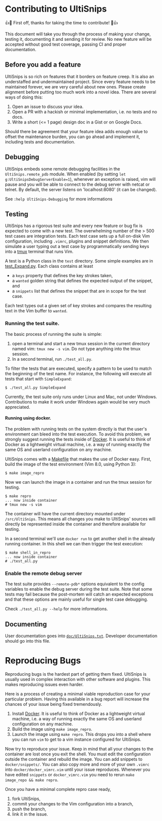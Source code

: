 # Contributing to UltiSnips

:+1::tada: First off, thanks for taking the time to contribute! :tada::+1:

This document will take you through the process of making your change, testing it, documenting it and sending it for review.
No new feature will be accepted without good test coverage, passing CI and proper documentation.

## Before you add a feature

UltiSnips is so rich on features that it borders on feature creep.
It is also an understaffed and undermaintained project.
Since every feature needs to be maintained forever, we are very careful about new ones.
Please create alignment before putting too much work into a novel idea.
There are several ways of doing this:

1. Open an issue to discuss your idea.
2. Open a PR with a hackish or minimal implementation, i.e. no tests and no docs.
3. Write a short (<= 1 page) design doc in a Gist or on Google Docs.

Should there be agreement that your feature idea adds enough value to offset the maintenance burden, you can go ahead and implement it, including tests and documentation.

## Debugging

UltiSnips embeds some remote debugging facilities in the `UltiSnips.remote_pdb` module.
When enabled (by setting `let g:UltiSnipsDebugServerEnable=1`), whenever an exception is raised, vim will pause
and you will be able to connect to the debug server with netcat or telnet.
By default, the server listens on 'localhost:8080' (it can be changed).

See `:help UltiSnips-Debugging` for more informations

## Testing

UltiSnips has a rigorous test suite and every new feature or bug fix is expected to come with a new test.
The overwhelming number of the > 500 test cases are integration tests.
Each test case sets up a full on-disk Vim configuration, including `.vimrc`, plugins and snippet definitions.
We then simulate a user typing out a test case by programmatically sending keys into a [tmux](https://github.com/tmux/tmux/wiki) terminal that runs Vim.

A test is a Python class in the `test` directory.
Some simple examples are in [test_Expand.py](https://github.com/SirVer/ultisnips/blob/master/test/test_Expand.py).
Each class contains at least

- a `keys` property that defines the key strokes taken,
- a `wanted` golden string that defines the expected output of the snippet, and
- a `snippets` list that defines the snippet that are in scope for the test case.

Each test types out a given set of key strokes and compares the resulting text in the Vim buffer to `wanted`.

### Running the test suite.

The basic process of running the suite is simple:

1. open a terminal and start a new tmux session in the current directory named
   vim: `tmux new -s vim`. Do not type anything into the tmux session.
2. In a second terminal, run `./test_all.py`.

To filter the tests that are executed, specify a pattern to be used to match the beginning of the test name.
For instance, the following will execute all tests that start with `SimpleExpand`:

    $ ./test_all.py SimpleExpand

Currently, the test suite only runs under Linux and Mac, not under Windows.
Contributions to make it work under Windows again would be very much appreciated.


#### Running using docker.

The problem with running tests on the system directly is that the user's environment can bleed into the test execution.
To avoid this problem, we strongly suggest running the tests inside of [Docker](https://www.docker.com/).
It is useful to think of Docker as a lightweight virtual machine, i.e. a way of running exactly the same OS and userland configuration on any machine.

UltiSnips comes with a [Makefile](https://github.com/SirVer/ultisnips/blob/master/Makefile) that makes the use of Docker easy.
First, build the image of the test environment (Vim 8.0, using Python 3):

    $ make image_repro

Now we can launch the image in a container and run the tmux session for testing.

    $ make repro
    ... now inside container
    # tmux new -s vim

The container will have the current directory mounted under `/src/UltiSnips`.
This means all changes you make to UltiSnips' sources will directly be represented inside the container and therefore available for testing.

In a second terminal we'll use `docker run` to get another shell in the already running container.
In this shell we can then trigger the test execution:

    $ make shell_in_repro
    ... now inside container
    # ./test_all.py

### Enable the remote debug server

The test suite provides `--remote-pdb*` options equivalent to the config variables to enable the debug server during the test suite.
Note that some tests may fail because the post-mortem will catch an expected exceptions and that these options are mainly useful for single test case debugging. 

Check `./test_all.py --help` for more informations.

## Documenting

User documentation goes into [`doc/UltiSnips.txt`](https://github.com/SirVer/ultisnips/blob/00_contributing/doc/UltiSnips.txt).
Developer documentation should go into this file.

# Reproducing Bugs

Reproducing bugs is the hardest part of getting them fixed.
UltiSnips is usually used in complex interaction with other software and plugins.
This makes reproducing issues even harder.

Here is a process of creating a minimal viable reproduction case for your particular problem.
Having this available in a bug report will increase the chances of your issue being fixed tremendously.

1. Install [Docker](https://docs.docker.com/install/). It is useful to think of Docker as a lightweight virtual machine, i.e. a way of running exactly the same OS and userland configuration on any machine.
2. Build the image using `make image_repro`.
3. Launch the image using `make repro`. This drops you into a shell where you can run `vim` to get to a vim instance configured for UltiSnips.

Now try to reproduce your issue.
Keep in mind that all your changes to the container are lost once you exit the shell.
You must edit the configuration outside the container and rebuild the image.
You can add snippets to `docker/snippets/`.
You can also copy more and more of your own `.vimrc` into `docker/docker_vimrc.vim` until your issue reproduces.
Whenever you have edited `snippets` or `docker_vimrc.vim` you need to rerun `make image_repo && make repro`.

Once you have a minimal complete repro case ready,

1. fork UltiSnips,
2. commit your changes to the Vim configuration into a branch,
3. push the branch,
4. link it in the issue.
